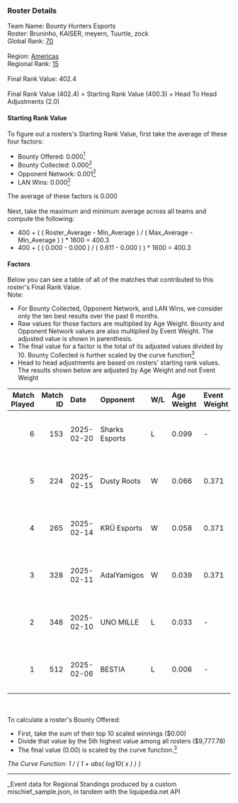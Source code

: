 ### Roster Details<br />
Team Name: Bounty Hunters Esports<br />
Roster: Bruninho, KAISER, meyern, Tuurtle, zock<br />
Global Rank: [70](../../standings_global_2025_08_04.md)<br />
<br />
Region: [Americas]( ../../standings_americas_2025_08_04.md)<br />
Regional Rank: [15]( ../../standings_americas_2025_08_04.md)<br />
<br />
Final Rank Value:  402.4<br />
<br />
Final Rank Value (402.4) = Starting Rank Value (400.3) + Head To Head Adjustments (2.0)<br />

#### Starting Rank Value<br />
To figure out a rosters's Starting Rank Value, first take the average of these four factors:<br />
- Bounty Offered: 0.000[<sup>1</sup>](#table2)
- Bounty Collected: 0.000[<sup>2</sup>](#table1)
- Opponent Network: 0.001[<sup>2</sup>](#table1)
- LAN Wins: 0.000[<sup>2</sup>](#table1)

The average of these factors is 0.000<br />
<br />
Next, take the maximum and minimum average across all teams and compute the following:<br />
- 400 + ( ( Roster_Average - Min_Average ) / ( Max_Average - Min_Average ) ) * 1600 = 400.3
- 400 + ( ( 0.000 - 0.000 ) / ( 0.611 - 0.000 ) ) * 1600 = 400.3


#### Factors<br />
Below you can see a table of all of the matches that contributed to this roster's Final Rank Value.<br />
Note:<br />

- For Bounty Collected, Opponent Network, and LAN Wins, we consider only the ten best results over the past 6 months.
- Raw values for those factors are multiplied by Age Weight. Bounty and Opponent Network values are also multiplied by Event Weight. The adjusted value is shown in parenthesis.
- The final value for a factor is the total of its adjusted values divided by 10. Bounty Collected is further scaled by the curve function[<sup>3</sup>](#curveFunction)
- Head to head adjustments are based on rosters' starting rank values. The results shown below are adjusted by Age Weight and not Event Weight
<span id="table1"></span><br />


| Match Played | Match ID | Date       | Opponent       | W/L | Age Weight | Event Weight | Bounty Collected | Opponent Network | LAN Wins  | H2H Adj. | Roster                                  |
| -: | -: | :- | :- | :- | :- | :- | :- | :- | :- | -: | :- |
|            6 |      153 | 2025-02-20 | Sharks Esports | L   | 0.099      | -            | -                | -                | -         |    -0.28 | Bruninho, KAISER, meyern, Tuurtle, zock |
|            5 |      224 | 2025-02-15 | Dusty Roots    | W   | 0.066      | 0.371        | 0.000 (0.000)    | 0.114 (0.003)    | 0 (0.000) |     1.35 | Bruninho, KAISER, meyern, Tuurtle, zock |
|            4 |      265 | 2025-02-14 | KRÜ Esports    | W   | 0.058      | 0.371        | 0.000 (0.000)    | 0.059 (0.001)    | 0 (0.000) |     0.92 | Bruninho, KAISER, meyern, Tuurtle, zock |
|            3 |      328 | 2025-02-11 | AdalYamigos    | W   | 0.039      | 0.371        | 0.000 (0.000)    | 0.086 (0.001)    | 0 (0.000) |     0.62 | Bruninho, KAISER, meyern, Tuurtle, zock |
|            2 |      348 | 2025-02-10 | UNO MILLE      | L   | 0.033      | -            | -                | -                | -         |    -0.53 | Bruninho, KAISER, meyern, Tuurtle, zock |
|            1 |      512 | 2025-02-06 | BESTIA         | L   | 0.006      | -            | -                | -                | -         |    -0.07 | Bruninho, KAISER, meyern, Tuurtle, zock |

<br />
<span id="table2"></span><br />
To calculate a roster's Bounty Offered:<br />

- First, take the sum of their top 10 scaled winnings ($0.00)
- Divide that value by the 5th highest value among all rosters ($9,777.78)
- The final value (0.00) is scaled by the curve function.[<sup>3</sup>](#curveFunction)

<span id="curveFunction"></span>_The Curve Function: 1 / ( 1 + abs( log10( x ) ) )_<br />

---
_Event data for Regional Standings produced by a custom mischief_sample.json, in tandem with the liquipedia.net API<br />
